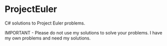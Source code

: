 # ProjectEuler

C# solutions to Project Euler problems. 

IMPORTANT - Please do not use my solutions to solve your problems. I have my own problems and need my solutions.
